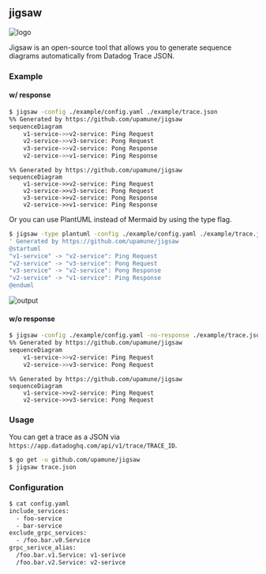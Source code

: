 ## jigsaw

![logo](https://i.gyazo.com/cc66f61c68034ca8b8617d818e5dbd99.png)

Jigsaw is an open-source tool that allows you to generate sequence diagrams automatically from Datadog Trace JSON.

### Example

#### w/ response

```bash
$ jigsaw -config ./example/config.yaml ./example/trace.json
%% Generated by https://github.com/upamune/jigsaw
sequenceDiagram
    v1-service->>v2-service: Ping Request
    v2-service->>v3-service: Pong Request
    v3-service->>v2-service: Pong Response
    v2-service->>v1-service: Ping Response
```

```mermaid
%% Generated by https://github.com/upamune/jigsaw
sequenceDiagram
    v1-service->>v2-service: Ping Request
    v2-service->>v3-service: Pong Request
    v3-service->>v2-service: Pong Response
    v2-service->>v1-service: Ping Response
```

Or you can use PlantUML instead of Mermaid by using the type flag.

```bash
$ jigsaw -type plantuml -config ./example/config.yaml ./example/trace.json
' Generated by https://github.com/upamune/jigsaw
@startuml
"v1-service" -> "v2-service": Ping Request
"v2-service" -> "v3-service": Pong Request
"v3-service" -> "v2-service": Pong Response
"v2-service" -> "v1-service": Ping Response
@enduml
```

![output](https://user-images.githubusercontent.com/8219560/127803698-763b9343-5429-417a-89b9-492e88ed08ff.png)

#### w/o response

```bash
$ jigsaw -config ./example/config.yaml -no-response ./example/trace.json
%% Generated by https://github.com/upamune/jigsaw
sequenceDiagram
    v1-service->>v2-service: Ping Request
    v2-service->>v3-service: Pong Request
```

```mermaid
%% Generated by https://github.com/upamune/jigsaw
sequenceDiagram
    v1-service->>v2-service: Ping Request
    v2-service->>v3-service: Pong Request
```

### Usage

You can get a trace as a JSON via `https://app.datadoghq.com/api/v1/trace/TRACE_ID`.

```bash
$ go get -u github.com/upamune/jigsaw
$ jigsaw trace.json
```

### Configuration

```bash
$ cat config.yaml
include_services:
  - foo-service
  - bar-service
exclude_grpc_services:
  - /foo.bar.v0.Service
grpc_serivce_alias:
  /foo.bar.v1.Service: v1-serivce
  /foo.bar.v2.Service: v2-serivce
```
